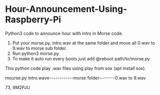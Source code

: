 # Hour-Announcement-Using-Raspberry-Pi
Python3 code to announce hour with intro in Morse code.

1. Put your morse.py, intro.wav at the same folder and move all 0.wav to 9.wav to morse sub folder.
2. Run python3 morse.py
3. To make it auto run every boots just add @reboot path/to/morse.py
   
This python code play .wav files using play from sox (apt install sox).

mourse.py
intro.wave------------morse folder--------0.wav to 9.wav


73,
9M2PJU
